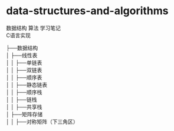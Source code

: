 # data-structures-and-algorithms
数据结构 算法 学习笔记 <br>
C语言实现

├──数据结构<br>
│   ├──线性表<br>
│   │   ├──单链表<br>
│   │   ├──双链表<br>
│   │   ├──顺序表<br>
│   │   ├──静态链表<br>
│   │   ├──顺序栈<br>
│   │   ├──链栈<br>
│   │   ├──共享栈<br>
│   ├──矩阵存储<br>
│   │   ├──对称矩阵（下三角区）<br>